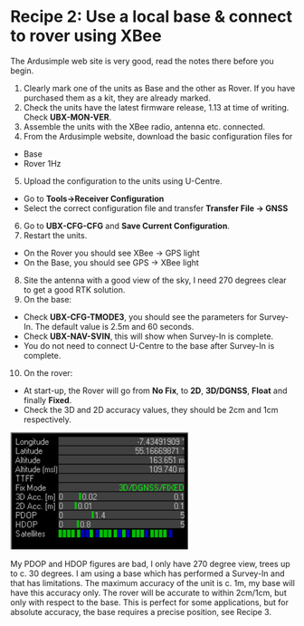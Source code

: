 # Recipe 2: Use a local base & connect to rover using XBee
The Ardusimple web site is very good, read the notes there before you begin.

1. Clearly mark one of the units as Base and the other as Rover. If you have purchased them as a kit, they are already marked.
2. Check the units have the latest firmware release, 1.13 at time of writing. Check **UBX-MON-VER**.
3.	Assemble the units with the XBee radio, antenna etc. connected.
4.	From the Ardusimple website, download the basic configuration files for
- Base
- Rover 1Hz
5.	Upload the configuration to the units using U-Centre.
- Go to **Tools->Receiver Configuration**
- Select the correct configuration file and transfer **Transfer File -> GNSS**
6.	Go to **UBX-CFG-CFG** and **Save Current Configuration**.
7.	Restart the units.
- On the Rover you should see XBee -> GPS light
- On the Base, you should see GPS -> XBee light
8.	Site the antenna with a good view of the sky, I need 270 degrees clear to get a good RTK solution.
9.	On the base: 
- Check **UBX-CFG-TMODE3**, you should see the parameters for Survey-In. The default value is 2.5m and 60 seconds.
- Check **UBX-NAV-SVIN**, this will show when Survey-In is complete.
- You do not need to connect U-Centre to the base after Survey-In is complete.
10.	On the rover:
- At start-up, the Rover will go from **No Fix**, to **2D**, **3D/DGNSS**, **Float** and finally **Fixed**.
- Check the 3D and 2D accuracy values, they should be 2cm and 1cm respectively.

![](Fixed.jpg)
	
My PDOP and HDOP figures are bad, I only have 270 degree view, trees up to c. 30 degrees. I am using a base which has performed a Survey-In and that has limitations.
The maximum accuracy of the unit is c. 1m, my base will have this accuracy only.
The rover will be accurate to within 2cm/1cm, but only with respect to the base.
This is perfect for some applications, but for absolute accuracy, the base requires a precise position, see Recipe 3.
